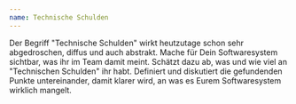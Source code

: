 ```yaml
---
name: Technische Schulden
---
```

Der Begriff "Technische Schulden" wirkt heutzutage schon sehr abgedroschen, diffus und auch abstrakt. Mache für Dein Softwaresystem sichtbar, was ihr im Team damit meint. Schätzt dazu ab, was und wie viel an "Technischen Schulden" ihr habt. Definiert und diskutiert die gefundenden Punkte untereinander, damit klarer wird, an was es Eurem Softwaresystem wirklich mangelt.